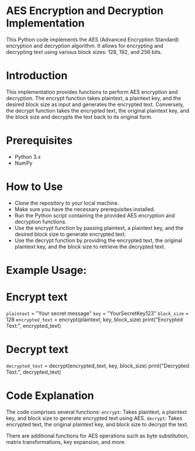 # AES Encryption and Decryption Implementation
This Python code implements the AES (Advanced Encryption Standard) encryption and decryption algorithm. It allows for encrypting and decrypting text using various block sizes: 128, 192, and 256 bits.

# Introduction
This implementation provides functions to perform AES encryption and decryption. The encrypt function takes plaintext, a plaintext key, and the desired block size as input and generates the encrypted text. Conversely, the decrypt function takes the encrypted text, the original plaintext key, and the block size and decrypts the text back to its original form.

# Prerequisites
- Python 3.x
- NumPy

# How to Use
- Clone the repository to your local machine.
- Make sure you have the necessary prerequisites installed.
- Run the Python script containing the provided AES encryption and decryption functions.
- Use the encrypt function by passing plaintext, a plaintext key, and the desired block size to generate encrypted text.
- Use the decrypt function by providing the encrypted text, the original plaintext key, and the block size to retrieve the decrypted text.

# Example Usage:
# Encrypt text
`plaintext` = "Your secret message"
`key` = "YourSecretKey123"
`block_size` = 128
`encrypted_text` = encrypt(plaintext, key, block_size)
print("Encrypted Text:", encrypted_text)

# Decrypt text
`decrypted_text` = decrypt(encrypted_text, key, block_size)
print("Decrypted Text:", decrypted_text)

# Code Explanation
The code comprises several functions:
`encrypt`: Takes plaintext, a plaintext key, and block size to generate encrypted text using AES.
`decrypt`: Takes encrypted text, the original plaintext key, and block size to decrypt the text.

There are additional functions for AES operations such as byte substitution, matrix transformations, key expansion, and more.
